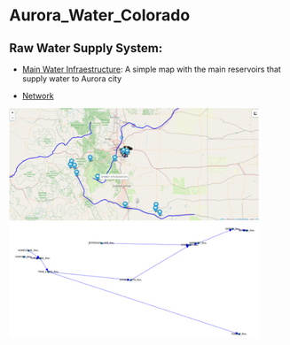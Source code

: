 # Aurora_Water_Colorado

## Raw Water Supply System: 
[Main Water Infraestructure]: http://....byethost7.com/AuroraWater/AuroraWaterSystem.html
[Network]: https://github.com/alminagorta/Aurora_Water_Colorado/blob/main/Pic/Network1.png

* [Main Water Infraestructure]: A simple map with the main reservoirs that supply water to Aurora city

* [Network]
  
 <img src="https://github.com/alminagorta/Aurora_Water_Colorado/blob/main/Pic/Map1.png" width=450/><img src="https://github.com/alminagorta/Aurora_Water_Colorado/blob/main/Pic/Network1.png" width=450/>
 
